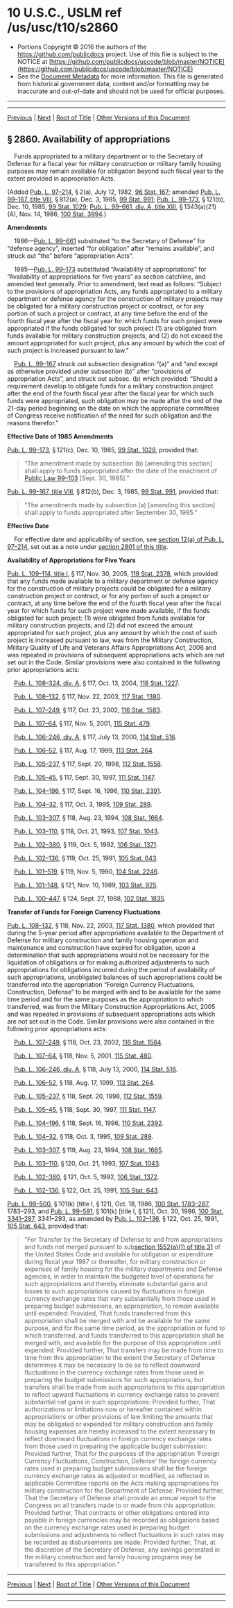 ---
---

# 10 U.S.C., USLM ref /us/usc/t10/s2860

* Portions Copyright © 2016 the authors of the https://github.com/publicdocs project.
  Use of this file is subject to the NOTICE at [https://github.com/publicdocs/uscode/blob/master/NOTICE](https://github.com/publicdocs/uscode/blob/master/NOTICE)
* See the [Document Metadata](././../../../../../../..//README.md) for more information.
  This file is generated from historical government data; content and/or formatting may be inaccurate and out-of-date and should not be used for official purposes.

----------
----------

[Previous](./../../../../../../..//us/usc/t10/stA/ptIV/ch169/schIII/m__us_usc_t10_s2859.md) | [Next](./../../../../../../..//us/usc/t10/stA/ptIV/ch169/schIII/m__us_usc_t10_s2861.md) | [Root of Title](./../../../../../../../) | [Other Versions of this Document](https://publicdocs.github.io/go/links?ns=uslm&ref=%2Fus%2Fusc%2Ft10%2Fs2860)

## § 2860. Availability of appropriations

    Funds appropriated to a military department or to the Secretary of Defense for a fiscal year for military construction or military family housing purposes may remain available for obligation beyond such fiscal year to the extent provided in appropriation Acts.

(Added [Pub. L. 97–214][/us/pl/97/214], § 2(a), July 12, 1982, [96 Stat. 167][/us/stat/96/167]; amended [Pub. L. 99–167, title VIII][/us/pl/99/167/tVIII], § 812(a), Dec. 3, 1985, [99 Stat. 991][/us/stat/99/991]; [Pub. L. 99–173][/us/pl/99/173], § 121(b), Dec. 10, 1985, [99 Stat. 1029][/us/stat/99/1029]; [Pub. L. 99–661, div. A, title XIII][/us/pl/99/661/dA/tXIII], § 1343(a)(21)(A), Nov. 14, 1986, [100 Stat. 3994][/us/stat/100/3994].)

 __Amendments__ 

    1986—[Pub. L. 99–661][/us/pl/99/661] substituted “to the Secretary of Defense” for “defense agency”, inserted “for obligation” after “remains available”, and struck out “the” before “appropriation Acts”.

    1985—[Pub. L. 99–173][/us/pl/99/173] substituted “Availability of appropriations” for “Availability of appropriations for five years” as section catchline, and amended text generally. Prior to amendment, text read as follows: “Subject to the provisions of appropriation Acts, any funds appropriated to a military department or defense agency for the construction of military projects may be obligated for a military construction project or contract, or for any portion of such a project or contract, at any time before the end of the fourth fiscal year after the fiscal year for which funds for such project were appropriated if the funds obligated for such project (1) are obligated from funds available for military construction projects, and (2) do not exceed the amount appropriated for such project, plus any amount by which the cost of such project is increased pursuant to law.”

    [Pub. L. 99–167][/us/pl/99/167] struck out subsection designation “(a)” and “and except as otherwise provided under subsection (b)” after “provisions of appropriation Acts”, and struck out subsec. (b) which provided: “Should a requirement develop to obligate funds for a military construction project after the end of the fourth fiscal year after the fiscal year for which such funds were appropriated, such obligation may be made after the end of the 21-day period beginning on the date on which the appropriate committees of Congress receive notification of the need for such obligation and the reasons therefor.”

 __Effective Date of 1985 Amendments__ 

[Pub. L. 99–173][/us/pl/99/173], § 121(c), Dec. 10, 1985, [99 Stat. 1029][/us/stat/99/1029], provided that: 

> “The amendment made by subsection (b) \[amending this section\] shall apply to funds appropriated after the date of the enactment of [Public Law 99–103][/us/pl/99/103] \[Sept. 30, 1985\].”

[Pub. L. 99–167, title VIII][/us/pl/99/167/tVIII], § 812(b), Dec. 3, 1985, [99 Stat. 991][/us/stat/99/991], provided that: 

> “The amendments made by subsection (a) \[amending this section\] shall apply to funds appropriated after September 30, 1985.”

 __Effective Date__ 

    For effective date and applicability of section, see [section 12(a) of Pub. L. 97–214][/us/pl/97/214/s12/a], set out as a note under [section 2801 of this title][/us/usc/t10/s2801].

 __Availability of Appropriations for Five Years__ 

[Pub. L. 109–114, title I][/us/pl/109/114/tI], § 117, Nov. 30, 2005, [119 Stat. 2378][/us/stat/119/2378], which provided that any funds made available to a military department or defense agency for the construction of military projects could be obligated for a military construction project or contract, or for any portion of such a project or contract, at any time before the end of the fourth fiscal year after the fiscal year for which funds for such project were made available, if the funds obligated for such project: (1) were obligated from funds available for military construction projects; and (2) did not exceed the amount appropriated for such project, plus any amount by which the cost of such project is increased pursuant to law, was from the Military Construction, Military Quality of Life and Veterans Affairs Appropriations Act, 2006 and was repeated in provisions of subsequent appropriations acts which are not set out in the Code. Similar provisions were also contained in the following prior appropriations acts:

    [Pub. L. 108–324, div. A][/us/pl/108/324/dA], § 117, Oct. 13, 2004, [118 Stat. 1227][/us/stat/118/1227].

    [Pub. L. 108–132][/us/pl/108/132], § 117, Nov. 22, 2003, [117 Stat. 1380][/us/stat/117/1380].

    [Pub. L. 107–249][/us/pl/107/249], § 117, Oct. 23, 2002, [116 Stat. 1583][/us/stat/116/1583].

    [Pub. L. 107–64][/us/pl/107/64], § 117, Nov. 5, 2001, [115 Stat. 479][/us/stat/115/479].

    [Pub. L. 106–246, div. A][/us/pl/106/246/dA], § 117, July 13, 2000, [114 Stat. 516][/us/stat/114/516].

    [Pub. L. 106–52][/us/pl/106/52], § 117, Aug. 17, 1999, [113 Stat. 264][/us/stat/113/264].

    [Pub. L. 105–237][/us/pl/105/237], § 117, Sept. 20, 1998, [112 Stat. 1558][/us/stat/112/1558].

    [Pub. L. 105–45][/us/pl/105/45], § 117, Sept. 30, 1997, [111 Stat. 1147][/us/stat/111/1147].

    [Pub. L. 104–196][/us/pl/104/196], § 117, Sept. 16, 1996, [110 Stat. 2391][/us/stat/110/2391].

    [Pub. L. 104–32][/us/pl/104/32], § 117, Oct. 3, 1995, [109 Stat. 289][/us/stat/109/289].

    [Pub. L. 103–307][/us/pl/103/307], § 118, Aug. 23, 1994, [108 Stat. 1664][/us/stat/108/1664].

    [Pub. L. 103–110][/us/pl/103/110], § 118, Oct. 21, 1993, [107 Stat. 1043][/us/stat/107/1043].

    [Pub. L. 102–380][/us/pl/102/380], § 119, Oct. 5, 1992, [106 Stat. 1371][/us/stat/106/1371].

    [Pub. L. 102–136][/us/pl/102/136], § 119, Oct. 25, 1991, [105 Stat. 643][/us/stat/105/643].

    [Pub. L. 101–519][/us/pl/101/519], § 119, Nov. 5, 1990, [104 Stat. 2246][/us/stat/104/2246].

    [Pub. L. 101–148][/us/pl/101/148], § 121, Nov. 10, 1989, [103 Stat. 925][/us/stat/103/925].

    [Pub. L. 100–447][/us/pl/100/447], § 124, Sept. 27, 1988, [102 Stat. 1835][/us/stat/102/1835].

 __Transfer of Funds for Foreign Currency Fluctuations__ 

[Pub. L. 108–132][/us/pl/108/132], § 118, Nov. 22, 2003, [117 Stat. 1380][/us/stat/117/1380], which provided that during the 5-year period after appropriations available to the Department of Defense for military construction and family housing operation and maintenance and construction have expired for obligation, upon a determination that such appropriations would not be necessary for the liquidation of obligations or for making authorized adjustments to such appropriations for obligations incurred during the period of availability of such appropriations, unobligated balances of such appropriations could be transferred into the appropriation “Foreign Currency Fluctuations, Construction, Defense” to be merged with and to be available for the same time period and for the same purposes as the appropriation to which transferred, was from the Military Construction Appropriations Act, 2005 and was repeated in provisions of subsequent appropriations acts which are not set out in the Code. Similar provisions were also contained in the following prior appropriations acts:

    [Pub. L. 107–249][/us/pl/107/249], § 118, Oct. 23, 2002, [116 Stat. 1584][/us/stat/116/1584].

    [Pub. L. 107–64][/us/pl/107/64], § 118, Nov. 5, 2001, [115 Stat. 480][/us/stat/115/480].

    [Pub. L. 106–246, div. A][/us/pl/106/246/dA], § 118, July 13, 2000, [114 Stat. 516][/us/stat/114/516].

    [Pub. L. 106–52][/us/pl/106/52], § 118, Aug. 17, 1999, [113 Stat. 264][/us/stat/113/264].

    [Pub. L. 105–237][/us/pl/105/237], § 118, Sept. 20, 1998, [112 Stat. 1559][/us/stat/112/1559].

    [Pub. L. 105–45][/us/pl/105/45], § 118, Sept. 30, 1997, [111 Stat. 1147][/us/stat/111/1147].

    [Pub. L. 104–196][/us/pl/104/196], § 118, Sept. 16, 1996, [110 Stat. 2392][/us/stat/110/2392].

    [Pub. L. 104–32][/us/pl/104/32], § 118, Oct. 3, 1995, [109 Stat. 289][/us/stat/109/289].

    [Pub. L. 103–307][/us/pl/103/307], § 119, Aug. 23, 1994, [108 Stat. 1665][/us/stat/108/1665].

    [Pub. L. 103–110][/us/pl/103/110], § 120, Oct. 21, 1993, [107 Stat. 1043][/us/stat/107/1043].

    [Pub. L. 102–380][/us/pl/102/380], § 121, Oct. 5, 1992, [106 Stat. 1372][/us/stat/106/1372].

    [Pub. L. 102–136][/us/pl/102/136], § 122, Oct. 25, 1991, [105 Stat. 643][/us/stat/105/643].

[Pub. L. 99–500][/us/pl/99/500], § 101(k) \[title I, § 121\], Oct. 18, 1986, [100 Stat. 1783–287][/us/stat/100/1783-287], 1783–293, and [Pub. L. 99–591][/us/pl/99/591], § 101(k) \[title I, § 121\], Oct. 30, 1986, [100 Stat. 3341–287][/us/stat/100/3341-287], 3341–293, as amended by [Pub. L. 102–136][/us/pl/102/136], § 122, Oct. 25, 1991, [105 Stat. 643][/us/stat/105/643], provided that: 

> “For Transfer by the Secretary of Defense to and from appropriations and funds not merged pursuant to sub[section 1552(a)(1) of title 31][/us/usc/t31/s1552/a/1] of the United States Code and available for obligation or expenditure during fiscal year 1987 or thereafter, for military construction or expenses of family housing for the military departments and Defense agencies, in order to maintain the budgeted level of operations for such appropriations and thereby eliminate substantial gains and losses to such appropriations caused by fluctuations in foreign currency exchange rates that vary substantially from those used in preparing budget submissions, an appropriation, to remain available until expended: Provided, That funds transferred from this appropriation shall be merged with and be available for the same purpose, and for the same time period, as the appropriation or fund to which transferred, and funds transferred to this appropriation shall be merged with, and available for the purpose of this appropriation until expended: Provided further, That transfers may be made from time to time from this appropriation to the extent the Secretary of Defense determines it may be necessary to do so to reflect downward fluctuations in the currency exchange rates from those used in preparing the budget submissions for such appropriations, but transfers shall be made from such appropriations to this appropriation to reflect upward fluctuations in currency exchange rates to prevent substantial net gains in such appropriations: Provided further, That authorizations or limitations now or hereafter contained within appropriations or other provisions of law limiting the amounts that may be obligated or expended for military construction and family housing expenses are hereby increased to the extent necessary to reflect downward fluctuations in foreign currency exchange rates from those used in preparing the applicable budget submission: Provided further, That for the purposes of the appropriation ‘Foreign Currency Fluctuations, Construction, Defense’ the foreign currency rates used in preparing budget submissions shall be the foreign currency exchange rates as adjusted or modified, as reflected in applicable Committee reports on the Acts making appropriations for military construction for the Department of Defense: Provided further, That the Secretary of Defense shall provide an annual report to the Congress on all transfers made to or made from this appropriation: Provided further, That contracts or other obligations entered into payable in foreign currencies may be recorded as obligations based on the currency exchange rates used in preparing budget submissions and adjustments to reflect fluctuations in such rates may be recorded as disbursements are made: Provided further, That, at the discretion of the Secretary of Defense, any savings generated in the military construction and family housing programs may be transferred to this appropriation.”

----------

[Previous](./../../../../../../..//us/usc/t10/stA/ptIV/ch169/schIII/m__us_usc_t10_s2859.md) | [Next](./../../../../../../..//us/usc/t10/stA/ptIV/ch169/schIII/m__us_usc_t10_s2861.md) | [Root of Title](./../../../../../../../) | [Other Versions of this Document](https://publicdocs.github.io/go/links?ns=uslm&ref=%2Fus%2Fusc%2Ft10%2Fs2860)

----------
----------

[/us/pl/97/214]: https://publicdocs.github.io/go/links?ns=uslm&ref=%2Fus%2Fpl%2F97%2F214
[/us/stat/96/167]: https://publicdocs.github.io/go/links?ns=uslm&ref=%2Fus%2Fstat%2F96%2F167
[/us/pl/99/167/tVIII]: https://publicdocs.github.io/go/links?ns=uslm&ref=%2Fus%2Fpl%2F99%2F167%2FtVIII
[/us/stat/99/991]: https://publicdocs.github.io/go/links?ns=uslm&ref=%2Fus%2Fstat%2F99%2F991
[/us/pl/99/173]: https://publicdocs.github.io/go/links?ns=uslm&ref=%2Fus%2Fpl%2F99%2F173
[/us/stat/99/1029]: https://publicdocs.github.io/go/links?ns=uslm&ref=%2Fus%2Fstat%2F99%2F1029
[/us/pl/99/661/dA/tXIII]: https://publicdocs.github.io/go/links?ns=uslm&ref=%2Fus%2Fpl%2F99%2F661%2FdA%2FtXIII
[/us/stat/100/3994]: https://publicdocs.github.io/go/links?ns=uslm&ref=%2Fus%2Fstat%2F100%2F3994
[/us/pl/99/661]: https://publicdocs.github.io/go/links?ns=uslm&ref=%2Fus%2Fpl%2F99%2F661
[/us/pl/99/173]: https://publicdocs.github.io/go/links?ns=uslm&ref=%2Fus%2Fpl%2F99%2F173
[/us/pl/99/167]: https://publicdocs.github.io/go/links?ns=uslm&ref=%2Fus%2Fpl%2F99%2F167
[/us/pl/99/173]: https://publicdocs.github.io/go/links?ns=uslm&ref=%2Fus%2Fpl%2F99%2F173
[/us/stat/99/1029]: https://publicdocs.github.io/go/links?ns=uslm&ref=%2Fus%2Fstat%2F99%2F1029
[/us/pl/99/103]: https://publicdocs.github.io/go/links?ns=uslm&ref=%2Fus%2Fpl%2F99%2F103
[/us/pl/99/167/tVIII]: https://publicdocs.github.io/go/links?ns=uslm&ref=%2Fus%2Fpl%2F99%2F167%2FtVIII
[/us/stat/99/991]: https://publicdocs.github.io/go/links?ns=uslm&ref=%2Fus%2Fstat%2F99%2F991
[/us/pl/97/214/s12/a]: https://publicdocs.github.io/go/links?ns=uslm&ref=%2Fus%2Fpl%2F97%2F214%2Fs12%2Fa
[/us/usc/t10/s2801]: https://publicdocs.github.io/go/links?ns=uslm&ref=%2Fus%2Fusc%2Ft10%2Fs2801
[/us/pl/109/114/tI]: https://publicdocs.github.io/go/links?ns=uslm&ref=%2Fus%2Fpl%2F109%2F114%2FtI
[/us/stat/119/2378]: https://publicdocs.github.io/go/links?ns=uslm&ref=%2Fus%2Fstat%2F119%2F2378
[/us/pl/108/324/dA]: https://publicdocs.github.io/go/links?ns=uslm&ref=%2Fus%2Fpl%2F108%2F324%2FdA
[/us/stat/118/1227]: https://publicdocs.github.io/go/links?ns=uslm&ref=%2Fus%2Fstat%2F118%2F1227
[/us/pl/108/132]: https://publicdocs.github.io/go/links?ns=uslm&ref=%2Fus%2Fpl%2F108%2F132
[/us/stat/117/1380]: https://publicdocs.github.io/go/links?ns=uslm&ref=%2Fus%2Fstat%2F117%2F1380
[/us/pl/107/249]: https://publicdocs.github.io/go/links?ns=uslm&ref=%2Fus%2Fpl%2F107%2F249
[/us/stat/116/1583]: https://publicdocs.github.io/go/links?ns=uslm&ref=%2Fus%2Fstat%2F116%2F1583
[/us/pl/107/64]: https://publicdocs.github.io/go/links?ns=uslm&ref=%2Fus%2Fpl%2F107%2F64
[/us/stat/115/479]: https://publicdocs.github.io/go/links?ns=uslm&ref=%2Fus%2Fstat%2F115%2F479
[/us/pl/106/246/dA]: https://publicdocs.github.io/go/links?ns=uslm&ref=%2Fus%2Fpl%2F106%2F246%2FdA
[/us/stat/114/516]: https://publicdocs.github.io/go/links?ns=uslm&ref=%2Fus%2Fstat%2F114%2F516
[/us/pl/106/52]: https://publicdocs.github.io/go/links?ns=uslm&ref=%2Fus%2Fpl%2F106%2F52
[/us/stat/113/264]: https://publicdocs.github.io/go/links?ns=uslm&ref=%2Fus%2Fstat%2F113%2F264
[/us/pl/105/237]: https://publicdocs.github.io/go/links?ns=uslm&ref=%2Fus%2Fpl%2F105%2F237
[/us/stat/112/1558]: https://publicdocs.github.io/go/links?ns=uslm&ref=%2Fus%2Fstat%2F112%2F1558
[/us/pl/105/45]: https://publicdocs.github.io/go/links?ns=uslm&ref=%2Fus%2Fpl%2F105%2F45
[/us/stat/111/1147]: https://publicdocs.github.io/go/links?ns=uslm&ref=%2Fus%2Fstat%2F111%2F1147
[/us/pl/104/196]: https://publicdocs.github.io/go/links?ns=uslm&ref=%2Fus%2Fpl%2F104%2F196
[/us/stat/110/2391]: https://publicdocs.github.io/go/links?ns=uslm&ref=%2Fus%2Fstat%2F110%2F2391
[/us/pl/104/32]: https://publicdocs.github.io/go/links?ns=uslm&ref=%2Fus%2Fpl%2F104%2F32
[/us/stat/109/289]: https://publicdocs.github.io/go/links?ns=uslm&ref=%2Fus%2Fstat%2F109%2F289
[/us/pl/103/307]: https://publicdocs.github.io/go/links?ns=uslm&ref=%2Fus%2Fpl%2F103%2F307
[/us/stat/108/1664]: https://publicdocs.github.io/go/links?ns=uslm&ref=%2Fus%2Fstat%2F108%2F1664
[/us/pl/103/110]: https://publicdocs.github.io/go/links?ns=uslm&ref=%2Fus%2Fpl%2F103%2F110
[/us/stat/107/1043]: https://publicdocs.github.io/go/links?ns=uslm&ref=%2Fus%2Fstat%2F107%2F1043
[/us/pl/102/380]: https://publicdocs.github.io/go/links?ns=uslm&ref=%2Fus%2Fpl%2F102%2F380
[/us/stat/106/1371]: https://publicdocs.github.io/go/links?ns=uslm&ref=%2Fus%2Fstat%2F106%2F1371
[/us/pl/102/136]: https://publicdocs.github.io/go/links?ns=uslm&ref=%2Fus%2Fpl%2F102%2F136
[/us/stat/105/643]: https://publicdocs.github.io/go/links?ns=uslm&ref=%2Fus%2Fstat%2F105%2F643
[/us/pl/101/519]: https://publicdocs.github.io/go/links?ns=uslm&ref=%2Fus%2Fpl%2F101%2F519
[/us/stat/104/2246]: https://publicdocs.github.io/go/links?ns=uslm&ref=%2Fus%2Fstat%2F104%2F2246
[/us/pl/101/148]: https://publicdocs.github.io/go/links?ns=uslm&ref=%2Fus%2Fpl%2F101%2F148
[/us/stat/103/925]: https://publicdocs.github.io/go/links?ns=uslm&ref=%2Fus%2Fstat%2F103%2F925
[/us/pl/100/447]: https://publicdocs.github.io/go/links?ns=uslm&ref=%2Fus%2Fpl%2F100%2F447
[/us/stat/102/1835]: https://publicdocs.github.io/go/links?ns=uslm&ref=%2Fus%2Fstat%2F102%2F1835
[/us/pl/108/132]: https://publicdocs.github.io/go/links?ns=uslm&ref=%2Fus%2Fpl%2F108%2F132
[/us/stat/117/1380]: https://publicdocs.github.io/go/links?ns=uslm&ref=%2Fus%2Fstat%2F117%2F1380
[/us/pl/107/249]: https://publicdocs.github.io/go/links?ns=uslm&ref=%2Fus%2Fpl%2F107%2F249
[/us/stat/116/1584]: https://publicdocs.github.io/go/links?ns=uslm&ref=%2Fus%2Fstat%2F116%2F1584
[/us/pl/107/64]: https://publicdocs.github.io/go/links?ns=uslm&ref=%2Fus%2Fpl%2F107%2F64
[/us/stat/115/480]: https://publicdocs.github.io/go/links?ns=uslm&ref=%2Fus%2Fstat%2F115%2F480
[/us/pl/106/246/dA]: https://publicdocs.github.io/go/links?ns=uslm&ref=%2Fus%2Fpl%2F106%2F246%2FdA
[/us/stat/114/516]: https://publicdocs.github.io/go/links?ns=uslm&ref=%2Fus%2Fstat%2F114%2F516
[/us/pl/106/52]: https://publicdocs.github.io/go/links?ns=uslm&ref=%2Fus%2Fpl%2F106%2F52
[/us/stat/113/264]: https://publicdocs.github.io/go/links?ns=uslm&ref=%2Fus%2Fstat%2F113%2F264
[/us/pl/105/237]: https://publicdocs.github.io/go/links?ns=uslm&ref=%2Fus%2Fpl%2F105%2F237
[/us/stat/112/1559]: https://publicdocs.github.io/go/links?ns=uslm&ref=%2Fus%2Fstat%2F112%2F1559
[/us/pl/105/45]: https://publicdocs.github.io/go/links?ns=uslm&ref=%2Fus%2Fpl%2F105%2F45
[/us/stat/111/1147]: https://publicdocs.github.io/go/links?ns=uslm&ref=%2Fus%2Fstat%2F111%2F1147
[/us/pl/104/196]: https://publicdocs.github.io/go/links?ns=uslm&ref=%2Fus%2Fpl%2F104%2F196
[/us/stat/110/2392]: https://publicdocs.github.io/go/links?ns=uslm&ref=%2Fus%2Fstat%2F110%2F2392
[/us/pl/104/32]: https://publicdocs.github.io/go/links?ns=uslm&ref=%2Fus%2Fpl%2F104%2F32
[/us/stat/109/289]: https://publicdocs.github.io/go/links?ns=uslm&ref=%2Fus%2Fstat%2F109%2F289
[/us/pl/103/307]: https://publicdocs.github.io/go/links?ns=uslm&ref=%2Fus%2Fpl%2F103%2F307
[/us/stat/108/1665]: https://publicdocs.github.io/go/links?ns=uslm&ref=%2Fus%2Fstat%2F108%2F1665
[/us/pl/103/110]: https://publicdocs.github.io/go/links?ns=uslm&ref=%2Fus%2Fpl%2F103%2F110
[/us/stat/107/1043]: https://publicdocs.github.io/go/links?ns=uslm&ref=%2Fus%2Fstat%2F107%2F1043
[/us/pl/102/380]: https://publicdocs.github.io/go/links?ns=uslm&ref=%2Fus%2Fpl%2F102%2F380
[/us/stat/106/1372]: https://publicdocs.github.io/go/links?ns=uslm&ref=%2Fus%2Fstat%2F106%2F1372
[/us/pl/102/136]: https://publicdocs.github.io/go/links?ns=uslm&ref=%2Fus%2Fpl%2F102%2F136
[/us/stat/105/643]: https://publicdocs.github.io/go/links?ns=uslm&ref=%2Fus%2Fstat%2F105%2F643
[/us/pl/99/500]: https://publicdocs.github.io/go/links?ns=uslm&ref=%2Fus%2Fpl%2F99%2F500
[/us/stat/100/1783-287]: https://publicdocs.github.io/go/links?ns=uslm&ref=%2Fus%2Fstat%2F100%2F1783-287
[/us/pl/99/591]: https://publicdocs.github.io/go/links?ns=uslm&ref=%2Fus%2Fpl%2F99%2F591
[/us/stat/100/3341-287]: https://publicdocs.github.io/go/links?ns=uslm&ref=%2Fus%2Fstat%2F100%2F3341-287
[/us/pl/102/136]: https://publicdocs.github.io/go/links?ns=uslm&ref=%2Fus%2Fpl%2F102%2F136
[/us/stat/105/643]: https://publicdocs.github.io/go/links?ns=uslm&ref=%2Fus%2Fstat%2F105%2F643
[/us/usc/t31/s1552/a/1]: https://publicdocs.github.io/go/links?ns=uslm&ref=%2Fus%2Fusc%2Ft31%2Fs1552%2Fa%2F1


